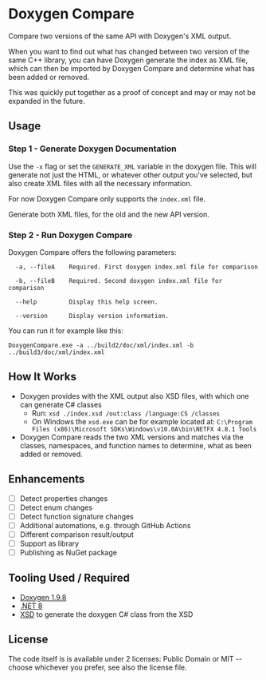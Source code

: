# Doxygen Compare

Compare two versions of the same API with Doxygen's XML output.

When you want to find out what has changed between two version of the same C++
library, you can have Doxygen generate the index as XML file, which can then
be imported by Doxygen Compare and determine what has been added or removed.

This was quickly put together as a proof of concept and may or may not be
expanded in the future.

## Usage

### Step 1 - Generate Doxygen Documentation

Use the `-x` flag or set the `GENERATE_XML` variable in the doxygen file. This
will generate not just the HTML, or whatever other output you've selected, but
also create XML files with all the necessary information.

For now Doxygen Compare only supports the `index.xml` file.

Generate both XML files, for the old and the new API version.

### Step 2 - Run Doxygen Compare

Doxygen Compare offers the following parameters:

```
  -a, --fileA    Required. First doxygen index.xml file for comparison

  -b, --fileB    Required. Second doxygen index.xml file for comparison

  --help         Display this help screen.

  --version      Display version information.
```

You can run it for example like this:

```
DoxygenCompare.exe -a ../build2/doc/xml/index.xml -b ../build3/doc/xml/index.xml
```

## How It Works

-   Doxygen provides with the XML output also XSD files, with which one can
    generate C# classes
    -   Run: `xsd ./index.xsd /out:class /language:CS /classes`
    -   On Windows the `xsd.exe` can be for example located at: `C:\Program Files (x86)\Microsoft SDKs\Windows\v10.0A\bin\NETFX 4.8.1 Tools`
-   Doxygen Compare reads the two XML versions and matches via the classes,
    namespaces, and function names to determine, what as been added or removed.

## Enhancements

-   [ ] Detect properties changes
-   [ ] Detect enum changes
-   [ ] Detect function signature changes
-   [ ] Additional automations, e.g. through GitHub Actions
-   [ ] Different comparison result/output
-   [ ] Support as library
-   [ ] Publishing as NuGet package

## Tooling Used / Required

-   [Doxygen 1.9.8](https://www.doxygen.nl/)
-   [.NET 8](https://dotnet.microsoft.com/en-us/download/dotnet/8.0)
-   [XSD](https://learn.microsoft.com/en-us/dotnet/standard/serialization/xml-schema-def-tool-gen) to generate the doxygen C# class from the XSD

## License

The code itself is is available under 2 licenses: Public Domain or MIT -- choose whichever you prefer, see also the license file.
